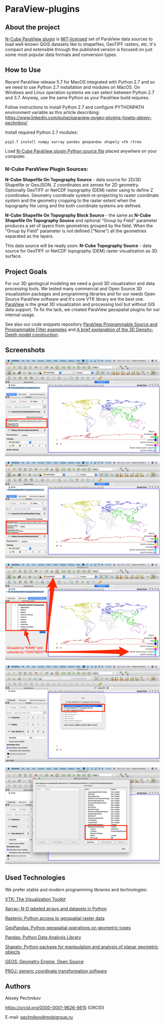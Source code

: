 # ParaView-plugins

## About the project

[N-Cube ParaView plugin](NCube/NCubeParaViewPlugin.py) is [MIT-licensed](LICENSE) set of ParaView data sources to load well-known QGIS datasets like to shapefiles, GeoTIFF rasters, etc. It's compact and extensible through the published version is focused on just some most popular data formats and conversion types. 

## How to Use

Recent ParaView release 5.7 for MacOS integrated with Python 2.7 and so we need to use Python 2.7 installation and modules on MacOS. On Windows and Linux operation systems we can select between Python 2.7 and 3.7. Anyway, use the same Python as your ParaView build requires.

Follow instructions to install Python 2.7 and configure PYTHONPATH environment variable as this article describing: https://www.linkedin.com/pulse/paraview-pvgeo-plugins-howto-alexey-pechnikov/

Install required Python 2.7 modules:
```
pip2.7 install numpy xarray pandas geopandas shapely vtk rtree
```

Load [N-Cube ParaView plugin Python source file](NCube/NCubeParaViewPlugin.py) placed anywhere on your computer.

### N-Cube ParaView Plugin Sources:

**N-Cube Shapefile On Topography Source** - data source for 2D/3D Shapefile or GeoJSON. Z coordinates are zeroes for 2D geometry. Optionally GeoTIFF or NetCDF topography (DEM) raster using to define Z coordinates. Geometry coordinate system re-projecting to raster coordinate system and the geometry cropping to the raster extent when the topography file using and the both coordinate systems are defined.

**N-Cube Shapefile On Topography Block Source** - the same as **N-Cube Shapefile On Topography Source** and optional "Group by Field" parameter produces a set of layers from geometries grouped by the field. When the "Group by Field" parameter is not defined ("None") all the geometries separated as the layers.

This data source will be ready soon: **N-Cube Topography Source** - data source for GeoTIFF or NetCDF topography (DEM) raster visualization as 3D surface. 

## Project Goals

For our 3D geological modeling we need a good 3D visualization and data processing tools. We tested many commercial and Open Source 3D visualization packages and programming libraries and for our needs Open Source ParaView software and it's core VTK library are the best one. [ParaView](https://www.paraview.org/) is the great 3D visualization and processing tool but without GIS data support. To fix the lack, we created ParaView geospatial plugins for our internal usage.

See also our code snippets repository [ParaView Programmable Source and Programmable Filter examples](https://github.com/mobigroup/gis-snippets/tree/master/ParaView) and [A brief explanation of the 3D Density-Depth model construction](https://www.linkedin.com/pulse/brief-explanation-3d-density-depth-model-construction-pechnikov/).

## Screenshots

![NCubeShapefileOnTopographySource](screenshots/NCubeShapefileOnTopographySource1.jpg)

![NCubeShapefileOnTopographyBlockSource](screenshots/NCubeShapefileOnTopographyBlockSource1.jpg)

![NCubeShapefileOnTopographyBlockSource](screenshots/NCubeShapefileOnTopographyBlockSource2.jpg)

![Search ParaView Sources for N-Cube Plugin Data Sources](screenshots/NCubeSources.jpg)

![Load ParaView N-Cube Plugin](screenshots/NcubePlugin.jpg)

## Used Technologies

We prefer stable and modern programming libraries and technologies:

[VTK: The Visualization Toolkit](https://vtk.org/)

[Xarray: N-D labeled arrays and datasets in Python](http://xarray.pydata.org/en/stable/)

[Rasterio: Python access to geospatial raster data](https://rasterio.readthedocs.io/en/latest/)

[GeoPandas: Python geospatial operations on geometric types](http://geopandas.org/)

[Pandas: Python Data Analysis Library](https://pandas.pydata.org/)

[Shapely: Python package for manipulation and analysis of planar geometric objects](https://shapely.readthedocs.io/en/latest/project.html)

[GEOS: Geometry Engine, Open Source](https://trac.osgeo.org/geos/)

[PROJ: generic coordinate transformation software](https://proj.org/)

## Authors

Alexey Pechnikov

https://orcid.org/0000-0001-9626-8615 (ORCID)

E-mail: pechnikov@mobigroup.ru
